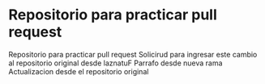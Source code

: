 # Repositorio para practicar pull request
Repositorio para practicar pull request
Solicirud para ingresar este cambio al repositorio original
desde laznatuF
Parrafo desde nueva rama
Actualizacion desde el repositorio original
